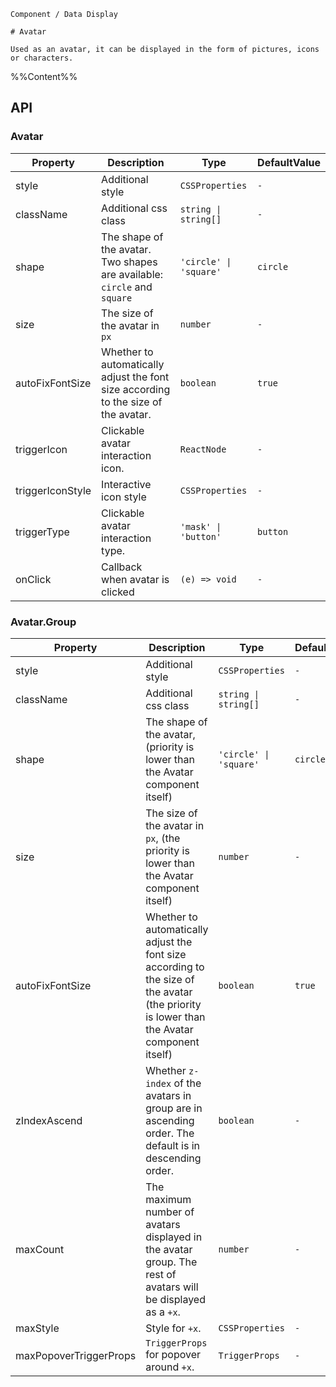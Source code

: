`````
Component / Data Display

# Avatar

Used as an avatar, it can be displayed in the form of pictures, icons or characters.
`````

%%Content%%

## API

### Avatar

|Property|Description|Type|DefaultValue|
|---|---|---|---|
|style|Additional style|`CSSProperties`|`-`|
|className|Additional css class|`string \| string[]`|`-`|
|shape|The shape of the avatar. Two shapes are available: `circle` and `square`|`'circle' \| 'square'`|`circle`|
|size|The size of the avatar in `px`|`number`|`-`|
|autoFixFontSize|Whether to automatically adjust the font size according to the size of the avatar.|`boolean`|`true`|
|triggerIcon|Clickable avatar interaction icon.|`ReactNode`|`-`|
|triggerIconStyle|Interactive icon style|`CSSProperties`|`-`|
|triggerType|Clickable avatar interaction type.|`'mask' \| 'button'`|`button`|
|onClick|Callback when avatar is clicked|`(e) => void`|`-`|

### Avatar.Group

|Property|Description|Type|DefaultValue|Version|
|---|---|---|---|---|
|style|Additional style|`CSSProperties`|`-`|-|
|className|Additional css class|`string \| string[]`|`-`|-|
|shape|The shape of the avatar, (priority is lower than the Avatar component itself)|`'circle' \| 'square'`|`circle`|-|
|size|The size of the avatar in `px`, (the priority is lower than the Avatar component itself)|`number`|`-`|-|
|autoFixFontSize|Whether to automatically adjust the font size according to the size of the avatar (the priority is lower than the Avatar component itself)|`boolean`|`true`|-|
|zIndexAscend|Whether `z-index` of the avatars in group are in ascending order. The default is in descending order.|`boolean`|`-`|2.3.0|
|maxCount|The maximum number of avatars displayed in the avatar group. The rest of avatars will be displayed as a `+x`.|`number`|`-`|2.4.0|
|maxStyle|Style for `+x`.|`CSSProperties`|`-`|2.4.0|
|maxPopoverTriggerProps|`TriggerProps` for popover around `+x`.|`TriggerProps`|`-`|2.4.0|
